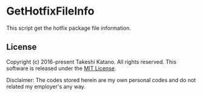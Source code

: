 # GetHotfixFileInfo

This script get the hotfix package file information.

## License

Copyright (c) 2016-present Takeshi Katano. All rights reserved. This software is released under the [MIT License](https://github.com/tksh164/GetHotfixFileInfo/blob/master/LICENSE).

Disclaimer: The codes stored herein are my own personal codes and do not related my employer's any way.
